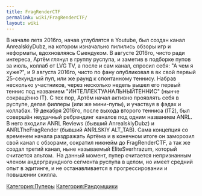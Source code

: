 ```yaml
---
title: FragRenderCTF
permalink: wiki/FragRenderCTF/
layout: wiki
---
```


В начале лета 2016го, начав углублятся в Youtube, был создан канал
AnrealskiyDubz, на котором изначально пилились обзоры игр и неформаты,
вдохновляясь Сыендуком. В августе 2016го, чисто ради интереса, Артём
глянул в группу руспупа, и заметив в подборке пупов за июль, коллаб от
LVG TV, а после и сам канал, спросил себя: "А чем я хуже?", и 9 августа
2016го, чисто по фану опубликовал в вк свой первый 25-секундный пуп, или
же раунд к спонтанному теннису. Набрав несколько участников, через
несколько недель вышел его первый теннис под названием
"ИНТЕЛЛЕКТУАНАЛЬНЫЙТЕННИС" (нынче сокращённо IT). С тех пор, Артём начал
активно проявлять себя в руспупе, делая филлеры (или же мини-пупы), и
участвуя в фэдах и коллабах. 19 декабря 2016го, после выхода второго
тенниса (IT2), был совершён неудачный ребрендинг каналов под одним
названием ANRL. В него входили ANRL Reviews (бывший AnrealskiyDubz) и
ANRLTheFragRender (бывший ANRLSKIY ALT_TAB). Сама концепция со временем
начала раздражать Артёма и в конечном итоге он заморозил свой канал с
обзорами, сократил никнейм до FragRenderCTF, а так же создал третий
канал, ныне называемый EliteSverhrazum, который считается альтом.  На
данный момент, пупер считается непризнанным членом андерграундного
сегмента руспупа в целом, но имеет средний опыт в эдитинге, и не
останавливается в прогрессировании и повышении скилла. 

[Категория:Пуперы](Категория:Пуперы "wikilink")
[Категория:Рандомщики](Категория:Рандомщики "wikilink")
